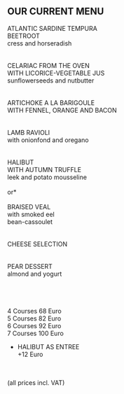 ## OUR CURRENT MENU

ATLANTIC SARDINE TEMPURA  
BEETROOT  
cress and horseradish  
<br>
<br>
CELARIAC FROM THE OVEN  
WITH LICORICE-VEGETABLE JUS  
sunflowerseeds and nutbutter  
<br>
<br>
ARTICHOKE A LA BARIGOULE  
WITH FENNEL, ORANGE AND BACON  
<br>
<br>
LAMB RAVIOLI  
with onionfond and oregano  
<br>
<br>
HALIBUT  
WITH AUTUMN TRUFFLE  
leek and potato mousseline  
<br>
or*  
<br>
BRAISED VEAL  
with smoked eel  
bean-cassoulet  
<br>
<br>
CHEESE SELECTION  
<br>
<br>
PEAR DESSERT  
almond and yogurt  
<br>
<br>
<br>   
4 Courses 68 Euro  
5 Courses 82 Euro  
6 Courses 92 Euro  
7 Courses 100 Euro  
  
* HALIBUT AS ENTREE  
+12 Euro  
<br>
<br>
(all prices incl. VAT)


